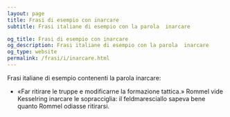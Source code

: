 ```yaml
---
layout: page
title: Frasi di esempio con inarcare 
subtitle: Frasi italiane di esempio con la parola  inarcare

og_title: Frasi di esempio con inarcare 
og_description: Frasi italiane di esempio con la parola  inarcare
og_type: website
permalink: /frasi/i/inarcare.html
---
```


Frasi italiane di esempio contenenti la parola inarcare:


- «Far ritirare le truppe e modificarne la formazione tattica.» Rommel vide Kesselring inarcare le sopracciglia: il feldmaresciallo sapeva bene quanto Rommel odiasse ritirarsi.
